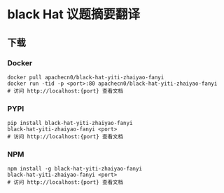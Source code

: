 # black Hat 议题摘要翻译

## 下载

### Docker

```
docker pull apachecn0/black-hat-yiti-zhaiyao-fanyi
docker run -tid -p <port>:80 apachecn0/black-hat-yiti-zhaiyao-fanyi
# 访问 http://localhost:{port} 查看文档
```

### PYPI

```
pip install black-hat-yiti-zhaiyao-fanyi
black-hat-yiti-zhaiyao-fanyi <port>
# 访问 http://localhost:{port} 查看文档
```

### NPM

```
npm install -g black-hat-yiti-zhaiyao-fanyi
black-hat-yiti-zhaiyao-fanyi <port>
# 访问 http://localhost:{port} 查看文档
```